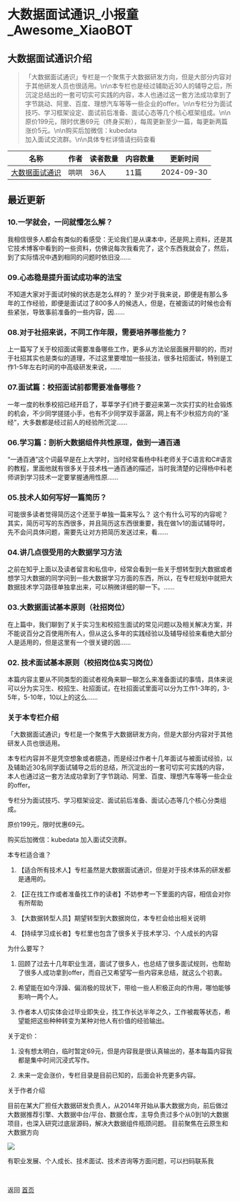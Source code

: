 # 大数据面试通识_小报童_Awesome_XiaoBOT

## 大数据面试通识介绍
> 「大数据面试通识」专栏是一个聚焦于大数据研发方向，但是大部分内容对于其他研发人员也很适用。\n\n本专栏也是经过辅助近30人的辅导之后，所沉淀总结出的一套可切实可实践的内容，本人也通过这一套方法成功拿到了字节跳动、阿里、百度、理想汽车等等一些企业的offer。\n\n专栏分为面试技巧、学习框架设定、面试前后准备、面试心态等几个核心框架组成。\n\n原价199元，限时优惠69元（终身买断），每周更新至少一篇，每更新两篇涨价5元。\n\n购买后加微信：kubedata  
加入面试交流群。\n\n具体专栏详情请扫码查看  
  


|名称|作者|读者数量|内容数量|更新时间|
|---|---|---|---|---|
|[大数据面试通识](https://xiaobot.net/p/bigdata1024?refer=0b133df9-27dc-423b-8101-639049001c13)|哄哄|36人|11篇|2024-09-30|

## 最近更新
### 10.一学就会，一问就懵怎么解？

我相信很多人都会有类似的看感受：无论我们是从课本中，还是网上资料，还是其它技术博客中看到的一些资料，仿佛说每次我看完了，这个东西我就会了，然后，到了实际情况中遇到相同的问题时依旧没......

### 09.心态稳是提升面试成功率的法宝

不知道大家对于面试时候的状态是怎么样的？
至少对于我来说，即便是有那么多年的工作经验，即便是面试过了800多人的候选人，但是，在被面试的时候也会有些紧张，导致事前准备的一些内容，因......

### 08.对于社招来说，不同工作年限，需要培养哪些能力？

上一篇写了关于校招面试需要准备哪些工作，更多从方法论层面展开聊的的，而对于社招其实也是类似的道理，不过这里要增加一些技法，很多社招面试，特别是工作1-5年左右时间的中高级研发来说，......

### 07.面试篇：校招面试前都需要准备哪些？

一年一度的秋季校招已经开启了，莘莘学子们终于要迎来第一次实打实的社会锻炼的机会，不少同学搓搓小手，也有不少同学双手潺潺，网上有不少秋招方向的“圣经”，大多数都是经过前人的经验所沉淀......

### 06.学习篇：剖析大数据组件共性原理，做到一通百通

“一通百通”这个词最早是在上大学时，当时经常看杨中科老师关于C语言和C#语言的教程，里面他就有很多关于技术栈一通百通的描述，当时我清楚的记得杨中科老师讲到学习技术一定要掌握通用性原......

### 05.技术人如何写好一篇简历？

可能很多读者觉得简历这个还至于单独一篇来写么？
这个有什么可写的内容呢？其实，简历可写的东西很多，并且简历这东西很重要，我在做1v1的面试辅导时，先不会问具体问题，需要先让对方把简历发送过来，看......

### 04.讲几点很受用的大数据学习方法

之前在知乎上面以及读者留言和私信中，经常会看到一些关于想转型到大数据或者想学习大数据的同学问到一些大数据学习方面的东西，所以，在专栏规划中就把大数据技术学习路径单独拿出来，可以稍微详细的聊一下。......

### 03.大数据面试基本原则（社招岗位）

在上篇中，我们聊到了关于实习生和校招生面试的常见问题以及相关解决方案，并不能说百分之百使用所有人，但从这么多年的实践经验以及辅导经验来看绝大部分人是适用的，但是这里有一个很关键的因......

### 02\. 技术面试基本原则（校招岗位&实习岗位）

本篇内容主要从不同类型的面试者视角来聊一聊怎么来准备面试的事情，具体来说可以分为实习生、校招生、社招面试，在社招面试里面可以分为工作1-3年的，3-5年，5-10年，10以上的这么......

### 关于本专栏介绍

「大数据面试通识」专栏是一个聚焦于大数据研发方向，但是大部分内容对于其他研发人员也很适用。

本专栏内容并不是凭空想象或者臆造，而是经过作者十几年面试与被面试经验，以及辅助近30名同学面试辅导之后的总结，所沉淀出的一套可切实可实践的内容，本人也通过这一套方法成功拿到了字节跳动、阿里、百度、理想汽车等等一些企业的offer。

专栏分为面试技巧、学习框架设定、面试前后准备、面试心态等几个核心分类组成。

原价199元，限时优惠69元。

购买后加微信：kubedata 加入面试交流群。

本专栏适合谁？

  1. 【适合所有技术人】专栏虽然是大数据面试通识，但是对于技术体系的研发都是通用的。

  2. 【正在找工作或者准备找工作的读者】不妨参考一下里面的内容，相信会对你有所帮助

  3. 【大数据转型人员】期望转型到大数据岗位，本专栏会给出相关说明

  4. 【持续学习成长者】专栏里也包含了很多关于技术学习、个人成长的内容

为什么要写？

  1. 回顾了过去十几年职业生涯，面试了很多人，也总结了很多面试规则，也帮助了很多人成功拿到offer，而自己又希望写一些内容来总结，就这么个初衷。

  2. 希望能在如今浮躁、偏消极的现状下，带给一些人积极正向的作用，哪怕能够影响一两个人。

  3. 作者本人切实体会过毕业即失业，找工作长达半年之久，工作被裁等状态，希望能把这些种种转变为某种对他人有价值的经验输出。

关于定价：

  1. 没有想太明白，临时暂定69元，但是内容我是很认真输出的，基本每篇内容我都是集中时间沉浸式写作。

  2. 未来一定会涨价，专栏目录是目前已知的，后面会补充更多内容。

关于作者介绍

目前在某大厂担任大数据研发负责人，从2014年开始从事大数据方向，前后做过大数据推荐引擎、大数据中台/平台、数据仓库，主导负责过多个从0到1的大数据项目，也深入研究过底层源码，解决大数据组件瓶颈问题。
目前聚焦在云原生和大数据方向

![](https://static.xiaobot.net/file/2024-06-11/392579/b46f5c81dc00566d03fb52dd6d814eee.png)

有职业发展、个人成长、技术面试、技术咨询等方面问题，可以扫码联系我


<a href="https://github.com/Reno9527/awesome-xiaobot" style="color: white; text-decoration: none;">awesome-xiaobot</a>

返回 [首页](../README.md)
